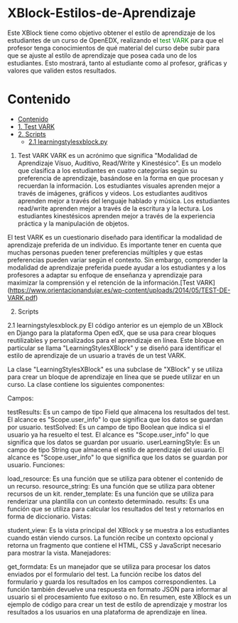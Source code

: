 # XBlock-Estilos-de-Aprendizaje

Este XBlock tiene como objetivo obtener el estilo de aprendizaje de los estudiantes de un curso de OpenEDX, realizando el <font color="green">test VARK</font> para que el profesor tenga conocimientos de qué material del curso debe subir para que se ajuste al estilo de aprendizaje que posea cada uno de los estudiantes. Esto mostrará, tanto al estudiante como al profesor, gráficas y valores que validen estos resultados.


# Contenido
- [Contenido](#contenido)
- [1. Test VARK](#1-Test-VARK)
- [2. Scripts](#2-Scripts)
  - [2.1 learningstylesxblock.py](#21-learningstylesxblock.py)

1. Test VARK
VARK es un acrónimo que significa "Modalidad de Aprendizaje Vísuo, Auditivo, Read/Write y Kinestésico". Es un modelo que clasifica a los estudiantes en cuatro categorías según su preferencia de aprendizaje, basándose en la forma en que procesan y recuerdan la información.
Los estudiantes visuales aprenden mejor a través de imágenes, gráficos y videos.
Los estudiantes auditivos aprenden mejor a través del lenguaje hablado y música.
Los estudiantes read/write aprenden mejor a través de la escritura y la lectura.
Los estudiantes kinestésicos aprenden mejor a través de la experiencia práctica y la manipulación de objetos.

El test VARK es un cuestionario diseñado para identificar la modalidad de aprendizaje preferida de un individuo. Es importante tener en cuenta que muchas personas pueden tener preferencias múltiples y que estas preferencias pueden variar según el contexto. Sin embargo, comprender la modalidad de aprendizaje preferida puede ayudar a los estudiantes y a los profesores a adaptar su enfoque de enseñanza y aprendizaje para maximizar la comprensión y el retención de la información.[Test VARK]
(https://www.orientacionandujar.es/wp-content/uploads/2014/05/TEST-DE-VARK.pdf)

2. Scripts

2.1 learningstylesxblock.py
El código anterior es un ejemplo de un XBlock en Django para la plataforma Open edX, que se usa para crear bloques reutilizables y personalizados para el aprendizaje en línea. Este bloque en particular se llama "LearningStylesXBlock" y se diseñó para identificar el estilo de aprendizaje de un usuario a través de un test VARK.

La clase "LearningStylesXBlock" es una subclase de "XBlock" y se utiliza para crear un bloque de aprendizaje en línea que se puede utilizar en un curso. La clase contiene los siguientes componentes:

Campos:

testResults: Es un campo de tipo Field que almacena los resultados del test. El alcance es "Scope.user_info" lo que significa que los datos se guardan por usuario.
testSolved: Es un campo de tipo Boolean que indica si el usuario ya ha resuelto el test. El alcance es "Scope.user_info" lo que significa que los datos se guardan por usuario.
userLearningStyle: Es un campo de tipo String que almacena el estilo de aprendizaje del usuario. El alcance es "Scope.user_info" lo que significa que los datos se guardan por usuario.
Funciones:

load_resource: Es una función que se utiliza para obtener el contenido de un recurso.
resource_string: Es una función que se utiliza para obtener recursos de un kit.
render_template: Es una función que se utiliza para renderizar una plantilla con un contexto determinado.
results: Es una función que se utiliza para calcular los resultados del test y retornarlos en forma de diccionario.
Vistas:

student_view: Es la vista principal del XBlock y se muestra a los estudiantes cuando están viendo cursos. La función recibe un contexto opcional y retorna un fragmento que contiene el HTML, CSS y JavaScript necesario para mostrar la vista.
Manejadores:

get_formdata: Es un manejador que se utiliza para procesar los datos enviados por el formulario del test. La función recibe los datos del formulario y guarda los resultados en los campos correspondientes. La función también devuelve una respuesta en formato JSON para informar al usuario si el procesamiento fue exitoso o no.
En resumen, este XBlock es un ejemplo de código para crear un test de estilo de aprendizaje y mostrar los resultados a los usuarios en una plataforma de aprendizaje en línea.

